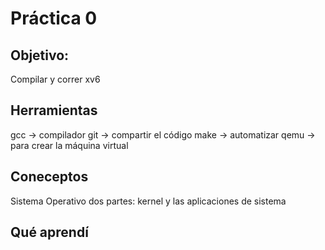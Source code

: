 # Práctica 0
## Objetivo:
Compilar y correr xv6

## Herramientas
gcc -> compilador
git -> compartir el código
make  -> automatizar
qemu -> para crear la máquina virtual

## Coneceptos
Sistema Operativo dos partes: kernel y las aplicaciones de sistema

## Qué aprendí

